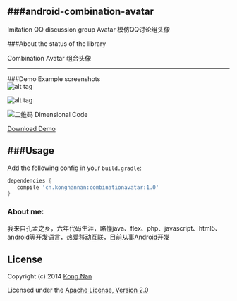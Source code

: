 
###android-combination-avatar
-----

Imitation QQ discussion group Avatar  模仿QQ讨论组头像

###About the status of the library

Combination Avatar  组合头像

---

###Demo
Example screenshots  
![alt tag](https://github.com/kongnanlive/android-combination-avatar/blob/master/screenshots/screenshot1.jpg)

![alt tag](https://github.com/kongnanlive/android-combination-avatar/blob/master/screenshots/screenshot2.jpg)

![二维码 Dimensional Code](https://github.com/kongnanlive/android-combination-avatar/blob/master/download/dimensionalcode.png)

[Download Demo](https://github.com/kongnanlive/android-combination-avatar/raw/master/download/Example-release.apk)

###Usage
----

Add the following config in your `build.gradle`:

```groovy
dependencies {
   compile 'cn.kongnannan:combinationavatar:1.0'
}
```

### About me:

我来自孔孟之乡，六年代码生涯，略懂java、flex、php、javascript、html5、android等开发语言，热爱移动互联，目前从事Android开发

## License
Copyright (c) 2014 [Kong Nan](http://weibo.com/kongnan)

Licensed under the [Apache License, Version 2.0](http://www.apache.org/licenses/LICENSE-2.0.html)
